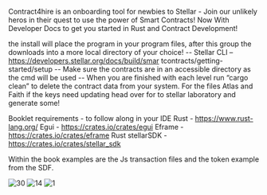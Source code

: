 Contract4hire is an onboarding tool for newbies to Stellar - Join our unlikely heros in their quest to use the power of Smart Contracts!
Now With Developer Docs to get you started in Rust and Contract Development!



the install will place the program in your
program files, after this group the downloads into a
more local directory of your choice!
-- Stellar CLI – https://developers.stellar.org/docs/build/smar
tcontracts/getting-started/setup
-- Make sure the contracts are in an accessible directory as
the cmd will be used
-- When you are finished with each level run “cargo clean” to
delete the contract data from your system.
For the files Atlas and Faith if the keys need updating head
over for to stellar laboratory and generate some! 



Booklet requirements - to follow along in your IDE
Rust - https://www.rust-lang.org/
Egui - https://crates.io/crates/egui
Eframe - https://crates.io/crates/eframe
Rust stellarSDK - https://crates.io/crates/stellar_sdk

Within the book examples are the Js transaction files and the
token example from the SDF. 





![30](https://github.com/user-attachments/assets/6f22a6c2-b803-4fbf-98f1-f097387fc14c)
![14](https://github.com/user-attachments/assets/404d57b1-72cc-4321-bdb2-962d26e457e2)
![1](https://github.com/user-attachments/assets/49b0f316-a73e-444b-ad05-1f1bb115d4b1)
